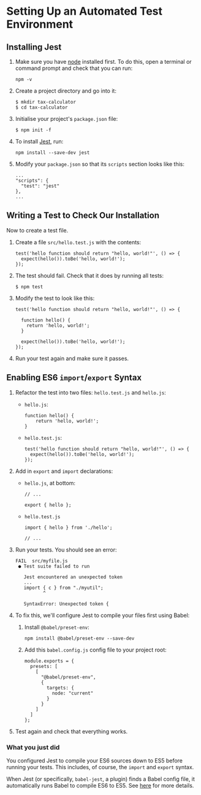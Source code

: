 # Setting Up an Automated Test Environment

## Installing Jest

1.  Make sure you have [node](https://nodejs.org/en/download/) installed first. To do this, open a terminal or command prompt and check that you can run:

        npm -v

2.  Create a project directory and go into it:

        $ mkdir tax-calculator
        $ cd tax-calculator

3.  Initialise your project's `package.json` file:

        $ npm init -f

4.  To install [Jest](https://jestjs.io), run:

        npm install --save-dev jest

5.  Modify your `package.json` so that its `scripts` section looks like this:

        ...
        "scripts": {
          "test": "jest"
        },
        ...

## Writing a Test to Check Our Installation

Now to create a test file.

1.  Create a file `src/hello.test.js` with the contents:

        test('hello function should return "hello, world!"', () => {
          expect(hello()).toBe('hello, world!');
        });

2.  The test should fail. Check that it does by running all tests:

        $ npm test

3.  Modify the test to look like this:

        test('hello function should return "hello, world!"', () => {

          function hello() {
            return 'hello, world!';
          }

          expect(hello()).toBe('hello, world!');
        });

4.  Run your test again and make sure it passes.


## Enabling ES6 `import`/`export` Syntax

1. Refactor the test into two files: `hello.test.js` and `hello.js`:

    - `hello.js`:

          function hello() {
              return 'hello, world!';
          }

    - `hello.test.js`:

          test('hello function should return "hello, world!"', () => {
            expect(hello()).toBe('hello, world!');
          });

2. Add in `export` and `import` declarations:

    - `hello.js`, at bottom:

          // ...

          export { hello };

    - `hello.test.js`

          import { hello } from './hello';
          
          // ...

3. Run your tests. You should see an error:

       FAIL  src/myfile.js
        ● Test suite failed to run

          Jest encountered an unexpected token
          ...
          import { c } from "./myutil";
                 ^

          SyntaxError: Unexpected token {

4. To fix this, we'll configure Jest to compile your files first using Babel:

    1. Install `@babel/preset-env`:

           npm install @babel/preset-env --save-dev

    2. Add this `babel.config.js` config file to your project root:

        ```
        module.exports = {
          presets: [
            [
              "@babel/preset-env",
              {
                targets: {
                  node: "current"
                }
              }
            ]
          ]
        };
        ```

5. Test again and check that everything works.

### What you just did

You configured Jest to compile your ES6 sources down to ES5
before running your tests. This includes, of course, the
`import` and `export` syntax.

When Jest (or specifically, `babel-jest`, a plugin) finds a
Babel config file, it automatically runs Babel to compile ES6
to ES5. See
[here](https://jestjs.io/docs/en/getting-started#using-babel)
for more details.

